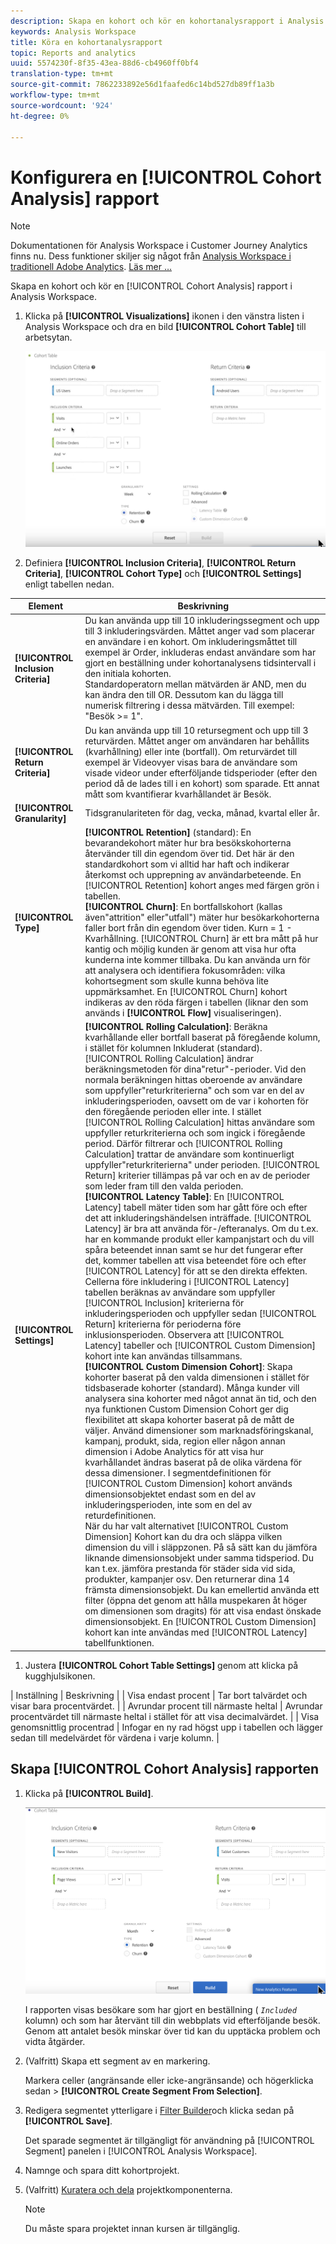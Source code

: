 ```yaml
---
description: Skapa en kohort och kör en kohortanalysrapport i Analysis Workspace.
keywords: Analysis Workspace
title: Köra en kohortanalysrapport
topic: Reports and analytics
uuid: 5574230f-8f35-43ea-88d6-cb4960ff0bf4
translation-type: tm+mt
source-git-commit: 7862233892e56d1faafed6c14bd527db89ff1a3b
workflow-type: tm+mt
source-wordcount: '924'
ht-degree: 0%

---
```



# Konfigurera en [!UICONTROL Cohort Analysis] rapport

>[!NOTE]
>
>Dokumentationen för Analysis Workspace i Customer Journey Analytics finns nu. Dess funktioner skiljer sig något från [Analysis Workspace i traditionell Adobe Analytics](https://docs.adobe.com/content/help/en/analytics/analyze/analysis-workspace/home.html). [Läs mer …](/help/getting-started/cja-aa.md)

Skapa en kohort och kör en [!UICONTROL Cohort Analysis] rapport i Analysis Workspace.

1. Klicka på **[!UICONTROL Visualizations]** ikonen i den vänstra listen i Analysis Workspace och dra en bild **[!UICONTROL Cohort Table]** till arbetsytan.

   ![](assets/cohort-table.png)

1. Definiera **[!UICONTROL Inclusion Criteria]**, **[!UICONTROL Return Criteria]**, **[!UICONTROL Cohort Type]** och **[!UICONTROL Settings]** enligt tabellen nedan.

| Element | Beskrivning |
| --- | --- |
| **[!UICONTROL Inclusion Criteria]** | Du kan använda upp till 10 inkluderingssegment och upp till 3 inkluderingsvärden. Måttet anger vad som placerar en användare i en kohort. Om inkluderingsmåttet till exempel är Order, inkluderas endast användare som har gjort en beställning under kohortanalysens tidsintervall i den initiala kohorten. <br> Standardoperatorn mellan mätvärden är AND, men du kan ändra den till OR. Dessutom kan du lägga till numerisk filtrering i dessa mätvärden. Till exempel: &quot;Besök >= 1&quot;. |
| **[!UICONTROL Return Criteria]** | Du kan använda upp till 10 retursegment och upp till 3 returvärden. Måttet anger om användaren har behållits (kvarhållning) eller inte (bortfall). Om returvärdet till exempel är Videovyer visas bara de användare som visade videor under efterföljande tidsperioder (efter den period då de lades till i en kohort) som sparade. Ett annat mått som kvantifierar kvarhållandet är Besök. |
| **[!UICONTROL Granularity]** | Tidsgranulariteten för dag, vecka, månad, kvartal eller år. |
| **[!UICONTROL Type]** | **[!UICONTROL Retention]** (standard): En bevarandekohort mäter hur bra besökskohorterna återvänder till din egendom över tid. Det här är den standardkohort som vi alltid har haft och indikerar återkomst och upprepning av användarbeteende. En [!UICONTROL Retention] kohort anges med färgen grön i tabellen. <br> **[!UICONTROL Churn]**: En bortfallskohort (kallas även&quot;attrition&quot; eller&quot;utfall&quot;) mäter hur besökarkohorterna faller bort från din egendom över tiden. Kurn = 1 - Kvarhållning. [!UICONTROL Churn] är ett bra mått på hur kantig och möjlig kunden är genom att visa hur ofta kunderna inte kommer tillbaka. Du kan använda urn för att analysera och identifiera fokusområden: vilka kohortsegment som skulle kunna behöva lite uppmärksamhet. En [!UICONTROL Churn] kohort indikeras av den röda färgen i tabellen (liknar den som används i **[!UICONTROL Flow]** visualiseringen). |
| **[!UICONTROL Settings]** | **[!UICONTROL Rolling Calculation]**: Beräkna kvarhållande eller bortfall baserat på föregående kolumn, i stället för kolumnen Inkluderat (standard). [!UICONTROL Rolling Calculation] ändrar beräkningsmetoden för dina&quot;retur&quot;-perioder. Vid den normala beräkningen hittas oberoende av användare som uppfyller&quot;returkriterierna&quot; och som var en del av inkluderingsperioden, oavsett om de var i kohorten för den föregående perioden eller inte. I stället [!UICONTROL Rolling Calculation] hittas användare som uppfyller returkriterierna och som ingick i föregående period. Därför filtrerar och [!UICONTROL Rolling Calculation] trattar de användare som kontinuerligt uppfyller&quot;returkriterierna&quot; under perioden. [!UICONTROL Return] kriterier tillämpas på var och en av de perioder som leder fram till den valda perioden. <br> **[!UICONTROL Latency Table]**: En [!UICONTROL Latency] tabell mäter tiden som har gått före och efter det att inkluderingshändelsen inträffade. [!UICONTROL Latency] är bra att använda för-/efteranalys. Om du t.ex. har en kommande produkt eller kampanjstart och du vill spåra beteendet innan samt se hur det fungerar efter det, kommer tabellen att visa beteendet före och efter [!UICONTROL Latency] för att se den direkta effekten. Cellerna före inkludering i [!UICONTROL Latency] tabellen beräknas av användare som uppfyller [!UICONTROL Inclusion] kriterierna för inkluderingsperioden och uppfyller sedan [!UICONTROL Return] kriterierna för perioderna före inklusionsperioden. Observera att [!UICONTROL Latency] tabeller och [!UICONTROL Custom Dimension] kohort inte kan användas tillsammans. <br> **[!UICONTROL Custom Dimension Cohort]**: Skapa kohorter baserat på den valda dimensionen i stället för tidsbaserade kohorter (standard). Många kunder vill analysera sina kohorter med något annat än tid, och den nya funktionen Custom Dimension Cohort ger dig flexibilitet att skapa kohorter baserat på de mått de väljer. Använd dimensioner som marknadsföringskanal, kampanj, produkt, sida, region eller någon annan dimension i Adobe Analytics för att visa hur kvarhållandet ändras baserat på de olika värdena för dessa dimensioner. I segmentdefinitionen för [!UICONTROL Custom Dimension] kohort används dimensionsobjektet endast som en del av inkluderingsperioden, inte som en del av returdefinitionen. <br> När du har valt alternativet [!UICONTROL Custom Dimension] Kohort kan du dra och släppa vilken dimension du vill i släppzonen. På så sätt kan du jämföra liknande dimensionsobjekt under samma tidsperiod. Du kan t.ex. jämföra prestanda för städer sida vid sida, produkter, kampanjer osv. Den returnerar dina 14 främsta dimensionsobjekt. Du kan emellertid använda ett filter (öppna det genom att hålla muspekaren åt höger om dimensionen som dragits) för att visa endast önskade dimensionsobjekt. En [!UICONTROL Custom Dimension] kohort kan inte användas med [!UICONTROL Latency] tabellfunktionen. |

1. Justera **[!UICONTROL Cohort Table Settings]** genom att klicka på kugghjulsikonen.

| Inställning | Beskrivning |
| Visa endast procent | Tar bort talvärdet och visar bara procentvärdet. |
| Avrundar procent till närmaste heltal | Avrundar procentvärdet till närmaste heltal i stället för att visa decimalvärdet. |
| Visa genomsnittlig procentrad | Infogar en ny rad högst upp i tabellen och lägger sedan till medelvärdet för värdena i varje kolumn. |

## Skapa [!UICONTROL Cohort Analysis] rapporten

1. Klicka på **[!UICONTROL Build]**.

   ![Stegresultat](assets/cohort-report.png)

   I rapporten visas besökare som har gjort en beställning ( *`Included`* kolumn) och som har återvänt till din webbplats vid efterföljande besök. Genom att antalet besök minskar över tid kan du upptäcka problem och vidta åtgärder.
1. (Valfritt) Skapa ett segment av en markering.

   Markera celler (angränsande eller icke-angränsande) och högerklicka sedan > **[!UICONTROL Create Segment From Selection]**.

1. Redigera segmentet ytterligare i [Filter Builder](https://docs.adobe.com/content/help/en/analytics/components/segmentation/segmentation-workflow/seg-build.html)och klicka sedan på **[!UICONTROL Save]**.

   Det sparade segmentet är tillgängligt för användning på [!UICONTROL Segment] panelen i [!UICONTROL Analysis Workspace].
1. Namnge och spara ditt kohortprojekt.
1. (Valfritt) [Kuratera och dela](/help/analysis-workspace/curate-share/curate.md) projektkomponenterna.

   >[!NOTE]
   >
   >Du måste spara projektet innan kursen är tillgänglig.

